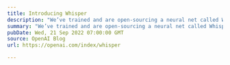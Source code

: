 ```yaml
---
title: Introducing Whisper
description: "We’ve trained and are open-sourcing a neural net called Whisper that approaches human level robustness and accuracy on English speech recognition."
summary: "We’ve trained and are open-sourcing a neural net called Whisper that approaches human level robustness and accuracy on English speech recognition."
pubDate: Wed, 21 Sep 2022 07:00:00 GMT
source: OpenAI Blog
url: https://openai.com/index/whisper

---
```


